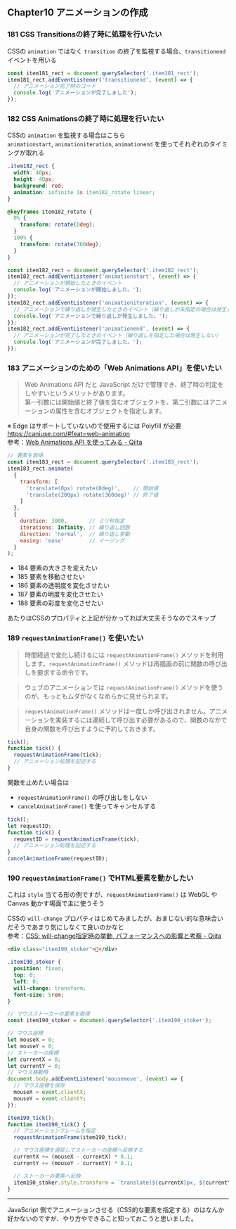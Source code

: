 ## Chapter10 アニメーションの作成

### 181 CSS Transitionsの終了時に処理を行いたい

CSSの `animation` ではなく `transition` の終了を監視する場合、`transitionend` イベントを用いる

```javascript
const item181_rect = document.querySelector('.item181_rect');
item181_rect.addEventListener('transitionend', (event) => {
  // アニメーション完了時のコード
  console.log('アニメーションが完了しました');
});
```

### 182 CSS Animationsの終了時に処理を行いたい

CSSの `animation` を監視する場合はこちら  
`animationstart`, `animationiteration`, `animationend` を使ってそれぞれのタイミングが取れる

```css
.item182_rect {
  width: 40px;
  height: 40px;
  background: red;
  animation: infinite 1s item182_rotate linear;
}

@keyframes item182_rotate {
  0% {
    transform: rotate(0deg);
  }
  100% {
    transform: rotate(360deg);
  }
}
```

```javascript
const item182_rect = document.querySelector('.item182_rect');
item182_rect.addEventListener('animationstart', (event) => {
  // アニメーションが開始したときのイベント
  console.log('アニメーションが開始しました。');
});
item182_rect.addEventListener('animationiteration', (event) => {
  // アニメーションで繰り返しが発生したときのイベント（繰り返しが未指定の場合は発生しない）
  console.log('アニメーションで繰り返しが発生しました。');
});
item182_rect.addEventListener('animationend', (event) => {
  // アニメーションが完了したときのイベント（繰り返しを指定した場合は発生しない）
  console.log('アニメーションが完了しました。');
});
```

### 183 アニメーションのための「Web Animations API」を使いたい

> Web Animations API だと JavaScript だけで管理でき、終了時の判定をしやすいというメリットがあります。  
> 第一引数には開始値と終了値を含むオブジェクトを、第二引数にはアニメーションの属性を含むオブジェクトを指定します。

※ Edge はサポートしていないので使用するには Polyfill が必要 <https://caniuse.com/#feat=web-animation>  
参考：[Web Animations API を使ってみる - Qiita](https://qiita.com/mizchi/items/4def48e2467ae2b04da3)

```javascript
// 要素を取得
const item183_rect = document.querySelector('.item183_rect');
item183_rect.animate(
  {
    transform: [
      'translate(0px) rotate(0deg)',    // 開始値
      'translate(200px) rotate(360deg)' // 終了値
    ]
  },
  {
    duration: 3000,       // ミリ秒指定
    iterations: Infinity, // 繰り返し回数
    direction: 'normal',  // 繰り返し挙動
    easing: 'ease'        // イージング
  }
);
```

- 184 要素の大きさを変えたい
- 185 要素を移動させたい
- 186 要素の透明度を変化させたい
- 187 要素の明度を変化させたい
- 188 要素の彩度を変化させたい

あたりはCSSのプロパティと上記が分かってれば大丈夫そうなのでスキップ

### 189 `requestAnimationFrame()` を使いたい

> 時間経過で変化し続けるには `requestAnimationFrame()` メソッドを利用します。`requestAnimationFrame()` メソッドは再描画の前に関数の呼び出しを要求する命令です。

> ウェブのアニメーションでは `requestAnimationFrame()` メソッドを使うのが、もっともムダがなくなめらかに見せられます。

> `requestAnimationFrame()` メソッドは一度しか呼び出されません。アニメーションを実装するには連続して呼び出す必要があるので、関数のなかで自身の関数を呼び出すように予約しておきます。

```javascript
tick();
function tick() {
  requestAnimationFrame(tick);
  // アニメーション処理を記述する
}
```

関数を止めたい場合は

-  `requestAnimationFrame()` の呼び出しをしない
- `cancelAnimationFrame()` を使ってキャンセルする

```javascript
tick();
let requestID;
function tick() {
  requestID = requestAnimationFrame(tick);
  // アニメーション処理を記述する
}
cancelAnimationFrame(requestID);
```

### 190 `requestAnimationFrame()` でHTML要素を動かしたい

これは `style` 当てる形の例ですが、`requestAnimationFrame()` は WebGL や Canvas 動かす場面で主に使うそう

CSSの `will-change` プロパティはじめてみましたが、おまじない的な意味合いだそうであまり気にしなくて良いのかなと  
参考：[CSS: will-change指定時の挙動, パフォーマンスへの影響と考察 - Qiita](https://qiita.com/damele0n/items/71352757d0e6fdf5b184)

```html
<div class="item190_stoker">👻</div>
```

```css
.item190_stoker {
  position: fixed;
  top: 0;
  left: 0;
  will-change: transform;
  font-size: 5rem;
}
```

```javascript
// マウスストーカーの要素を取得
const item190_stoker = document.querySelector('.item190_stoker');

// マウス座標
let mouseX = 0;
let mouseY = 0;
// ストーカーの座標
let currentX = 0;
let currentY = 0;
// マウス移動時
document.body.addEventListener('mousemove', (event) => {
  // マウス座標を保存
  mouseX = event.clientX;
  mouseY = event.clientY;
});

item190_tick();
function item190_tick() {
  // アニメーションフレームを指定
  requestAnimationFrame(item190_tick);

  // マウス座標を遅延してストーカーの座標へ反映する
  currentX += (mouseX - currentX) * 0.1;
  currentY += (mouseY - currentY) * 0.1;

  // ストーカーの要素へ反映
  item190_stoker.style.transform = `translate(${currentX}px, ${currentY}px)`;
}
```

---

JavaScript 側でアニメーションさせる（CSS的な要素を指定する）のはなんか好かないのですが、やり方やできること知っておこうと思いました。